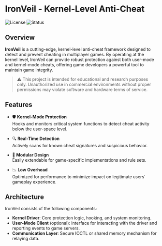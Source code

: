 # IronVeil - Kernel-Level Anti-Cheat

![License](https://img.shields.io/badge/license-MIT-blue.svg)
![Status](https://img.shields.io/badge/status-in%20development-orange)

## Overview

**IronVeil** is a cutting-edge, kernel-level anti-cheat framework designed to detect and prevent cheating in multiplayer games. By operating at the kernel level, IronVeil can provide robust protection against both user-mode and kernel-mode cheats, offering game developers a powerful tool to maintain game integrity.

> ⚠️ This project is intended for educational and research purposes only. Unauthorized use in commercial environments without proper permissions may violate software and hardware terms of service.

## Features

- 🛡️ **Kernel-Mode Protection**  
  Hooks and monitors critical system functions to detect cheat activity below the user-space level.

- 🔍 **Real-Time Detection**  
  Actively scans for known cheat signatures and suspicious behavior.

- 🧩 **Modular Design**  
  Easily extendable for game-specific implementations and rule sets.

- 📉 **Low Overhead**  
  Optimized for performance to minimize impact on legitimate users' gameplay experience.

## Architecture

IronVeil consists of the following components:

- **Kernel Driver**: Core protection logic, hooking, and system monitoring.
- **User-Mode Client** (optional): Interface for interacting with the driver and reporting events to game servers.
- **Communication Layer**: Secure IOCTL or shared memory mechanism for relaying data.
